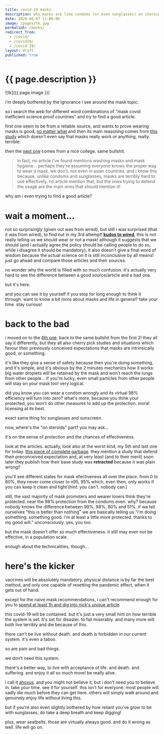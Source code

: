 ```yaml
---
title: covid-19 masks
description: why masks are like condoms (or even sunglasses) on steroids
date: 2020-08-07 11:00:00
image: /pages/tk.jpg
permalink: /masks/
redirect_from:
  - /covid/
  - /covid19/
  - /covid-19/
layout: draft
published: true
---
```


# {{ page.description }}

![tk]({{ page.image }})

i'm deeply bothered by the ignorance i see around the mask topic.

so i search the web for different word combinations of "mask covid inefficient science proof countries" and try to find a good article.

first one seem to be from a reliable source, and wants to prove wearing masks is good, [no matter what](https://www.npr.org/sections/health-shots/2020/06/21/880832213/yes-wearing-masks-helps-heres-why?t=1596792996342) and then its main reasoning comes from [this study](https://www.thelancet.com/journals/lancet/article/PIIS0140-6736(20)31142-9/fulltext#%20) which doesn't even say that masks really work or anything, really. terrible.

then the [next one](https://www.ucsf.edu/news/2020/06/417906/still-confused-about-masks-heres-science-behind-how-face-masks-prevent) comes from a nice college. same bullshit.

> in fact, no article i've found mentions washing masks and mask hygiene... perhaps they're assuming everyone knows the proper way to wear a mask. we don't. not even in asian countries. and i know this because, unlike condoms and sunglasses, masks are terribly hard to use effectively. no article mention that, but the ones trying to defend the usage are the main ones that should mention it!

why am i even trying to find a good article?

# wait a moment...

not so surprisingly (given out was from wired), but still i was surprised (that it was from wired), to find out in my 3rd attempt! **[kudos to wired](https://www.wired.com/story/the-face-mask-debate-reveals-a-scientific-double-standard/)**, this is not really telling us we should wear or not a mask! although it suggests that we should (and i actually agree the policy should be calling people to do so, while i disagree it should be mandatory), it also doesn't give a final word of wisdom because the actual science on it is still inconclusive by all means! just go ahead and compare those articles and their sources.

no wonder why the world is filled with so much confusion. it's actually very hard to see the difference between a good source/article and a bad one.

but it's here.

and you can see it by yourself if you stop for long enough to think it through. want to know a bit more about masks and life in general? take your time. stay curious!

# back to the bad

i moved on to the [4th one](https://www.sciencenews.org/article/covid-19-coronavirus-why-wearing-masks-controversial). back to the same bullshit from the first 2! they all say it differently, but they all also cherry pick studies and situations which favour their previously conceived expectations that masks are intrinsically good, or something.

it's like they give a sense of safety because then you're doing something, and it's simple, and it's obvious by the 2 minutes mechanics how it works: big water droplets will be retained by the mask and won't reach the lungs from other people... if you're lucky, even small particles from other people will stay on your mask too! very logical.

did you know you can wear a condom wrongly and its virtual 98% efficiency will turn into zero? what's more, because you think your protected, you won't do other measures to add up the protection. moral licensing at its best.

exact same thing for sunglasses and sunscreen.

now, where's the "on steroids" part? you may ask...

it's on the sense of protection and the chances of effectiveness.

look at the articles. actually, look also at the worst kind, my 5th and last one for today. [this piece of complete garbage](https://fee.org/articles/new-study-casts-more-doubt-on-effectiveness-of-masks-in-preventing-covid-19-spread/). they mention a study that defend their preconceived expectation and, at very least (and to their merit) soon later they publish how their base study was **retracted** because it was plain wrong!!

you'll see different states for mask efectiveness all over the place. from 0 to 80%, they never come closer to n95, 95% which, even then, only works if you can keep it clean and tight (hint: you can't. nobody can.)

still, the vast majority of mask promoters and wearer lovers think they're protected. near the 98% protection from the condoms even. why? because nobody knows the difference between 99%, 98%, 80% and 51%. if we tell ourselves "this is better than nothing" we are basically telling us "i'm doing something. something good. i'm at least a little more protected. thanks to my good will." unconsciously. yes, you too.

but the mask doesn't offer so much effectiveness. it still may even not be effective, in a population scale.

enough about the technicalities, though...

# here's the kicker

vaccines will be absolutely mandatory. physical distance is by far the best method, and only one capable of resetting the pandemic effect, when it gets out of hand.

except for the naive mask recommendations, i can't recommend enough for you to [spend at least 1h and dig into nick's unique article](https://ncase.me/covid-19).

this covid-19 will be contained. but it's just a very small hint on how terrible the system is set. it's set for disaster. to fail miserably. and many more will both live terribly and die because of this.

there can't be live without death. and death is forbidden in our current system. it's even a taboo.

so are pain and bad things.

we don't need this system.

there's a better way, to live with acceptance of life. and death. and suffering. and enjoy it all so much more! be really alive.

i call it [ahoxus](/ahoxus). and you might not believe it, but i don't need you to believe in. take your time. see it for yourself. this isn't for everyone. most people will sadly die much before they can get here. others will simply walk around and genuinely enjoy life without living this.

but if you're also even slightly bothered by how reliant you've grow to be with sunglasses, do take a deep breath and keep digging!

plus, wear seatbelts. those are virtually always good. and do it wrong as well. life will go on.
